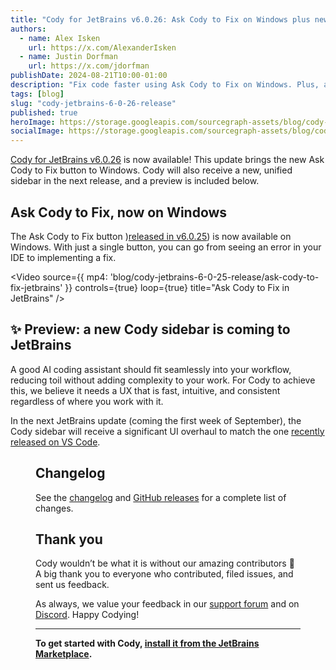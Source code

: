 ```yaml
---
title: "Cody for JetBrains v6.0.26: Ask Cody to Fix on Windows plus new UI preview"
authors:
  - name: Alex Isken
    url: https://x.com/AlexanderIsken
  - name: Justin Dorfman
    url: https://x.com/jdorfman
publishDate: 2024-08-21T10:00-01:00
description: "Fix code faster using Ask Cody to Fix on Windows. Plus, a faster, more intuitive sidebar UI is coming to Cody on JetBrains next month."
tags: [blog]
slug: "cody-jetbrains-6-0-26-release"
published: true
heroImage: https://storage.googleapis.com/sourcegraph-assets/blog/cody-jetbrains-6-0-26-release/cody-jetbrains-og-image.png
socialImage: https://storage.googleapis.com/sourcegraph-assets/blog/cody-jetbrains-6-0-26-release/cody-jetbrains-og-image.png
--- 
```


[Cody for JetBrains v6.0.26](https://plugins.jetbrains.com/plugin/9682-cody-ai-coding-assistant-with-autocomplete--chat) is now available! This update brings the new Ask Cody to Fix button to Windows. Cody will also receive a new, unified sidebar in the next release, and a preview is included below.

## Ask Cody to Fix, now on Windows

The Ask Cody to Fix button )[released in v6.0.25](https://sourcegraph.com/blog/cody-jetbrains-6-0-25-release)) is now available on Windows. With just a single button, you can go from seeing an error in your IDE to implementing a fix.

<Video
  source={{
    mp4: 'blog/cody-jetbrains-6-0-25-release/ask-cody-to-fix-jetbrains'
  }}
  controls={true}
  loop={true}
  title="Ask Cody to Fix in JetBrains"
/>

## ✨ Preview: a new Cody sidebar is coming to JetBrains

A good AI coding assistant should fit seamlessly into your workflow, reducing toil without adding complexity to your work. For Cody to achieve this, we believe it needs a UX that is fast, intuitive, and consistent regardless of where you work with it.

In the next JetBrains update (coming the first week of September), the Cody sidebar will receive a significant UI overhaul to match the one [recently released on VS Code](https://sourcegraph.com/blog/cody-vscode-1-28-0-release).

<Figure
  src="https://storage.googleapis.com/sourcegraph-assets/blog/cody-jetbrains-6-0-26-release/new-unified-sidebar-jb.png"
  alt="New Cody sidebar"
/>

## Changelog

See the [changelog](https://github.com/sourcegraph/jetbrains/releases/tag/v6.0.26) and [GitHub releases](https://github.com/sourcegraph/jetbrains/releases) for a complete list of changes.

## Thank you

Cody wouldn’t be what it is without our amazing contributors 💖 A big thank you to everyone who contributed, filed issues, and sent us feedback.

As always, we value your feedback in our [support forum](https://community.sourcegraph.com/) and on [Discord](https://discord.com/servers/sourcegraph-969688426372825169). Happy Codying!

---

**To get started with Cody, [install it from the JetBrains Marketplace](https://plugins.jetbrains.com/plugin/9682-cody-ai-coding-assistant-with-autocomplete--chat).**
